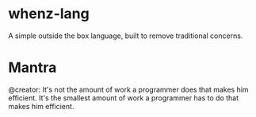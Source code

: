 # whenz-lang
A simple outside the box language, built to remove traditional concerns.

# Mantra
@creator: It's not the amount of work a programmer does that makes him efficient. 
It's the smallest amount of work a programmer has to do that makes him efficient.
